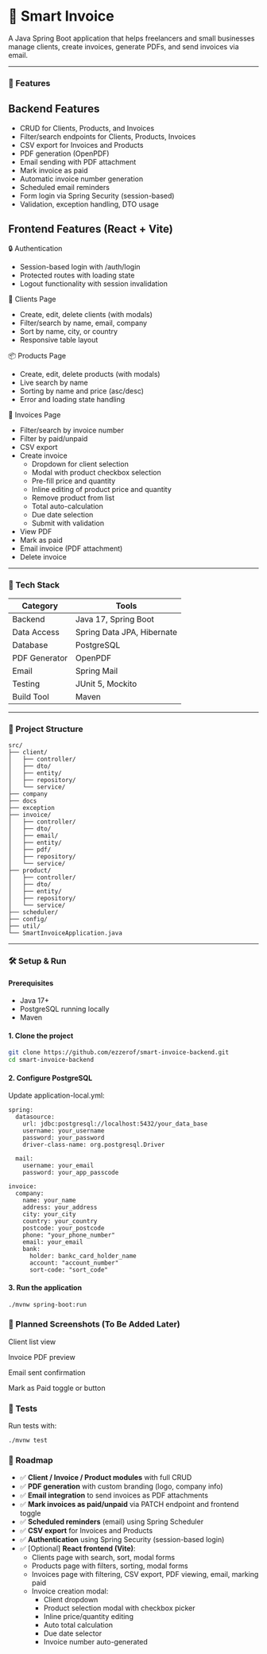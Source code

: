 # 🧾 Smart Invoice

A Java Spring Boot application that helps freelancers and small businesses manage clients, create invoices, generate PDFs, and send invoices via email.

---

### 📌 Features

## Backend Features
- CRUD for Clients, Products, and Invoices
- Filter/search endpoints for Clients, Products, Invoices
- CSV export for Invoices and Products
- PDF generation (OpenPDF)
- Email sending with PDF attachment
- Mark invoice as paid
- Automatic invoice number generation
- Scheduled email reminders
- Form login via Spring Security (session-based)
- Validation, exception handling, DTO usage

## Frontend Features (React + Vite)
🔒 Authentication
- Session-based login with /auth/login
- Protected routes with loading state
- Logout functionality with session invalidation

🧑 Clients Page

- Create, edit, delete clients (with modals)
- Filter/search by name, email, company
- Sort by name, city, or country
- Responsive table layout

📦 Products Page

- Create, edit, delete products (with modals)
- Live search by name
- Sorting by name and price (asc/desc)
- Error and loading state handling

🧾 Invoices Page

- Filter/search by invoice number
- Filter by paid/unpaid
- CSV export
- Create invoice
  - Dropdown for client selection
  - Modal with product checkbox selection
  - Pre-fill price and quantity
  - Inline editing of product price and quantity
  - Remove product from list
  - Total auto-calculation
  - Due date selection
  - Submit with validation
- View PDF
- Mark as paid
- Email invoice (PDF attachment)
- Delete invoice

---

### 🧱 Tech Stack

| Category          | Tools                              |
|------------------|-------------------------------------|
| Backend          | Java 17, Spring Boot                |
| Data Access      | Spring Data JPA, Hibernate          |
| Database         | PostgreSQL                          |
| PDF Generator    | OpenPDF                             |
| Email            | Spring Mail                         |
| Testing          | JUnit 5, Mockito                    |
| Build Tool       | Maven                               |

---

### 📂 Project Structure
```
src/
├── client/
│   ├── controller/
│   ├── dto/
│   ├── entity/
│   ├── repository/
│   └── service/
├── company
├── docs
├── exception
├── invoice/
│   ├── controller/
│   ├── dto/
│   ├── email/
│   ├── entity/
│   ├── pdf/
│   ├── repository/
│   └── service/
├── product/
│   ├── controller/
│   ├── dto/
│   ├── entity/
│   ├── repository/
│   └── service/
├── scheduler/
├── config/
├── util/
└── SmartInvoiceApplication.java
```

---

### 🛠️ Setup & Run

#### Prerequisites

- Java 17+
- PostgreSQL running locally
- Maven

#### 1. Clone the project

```bash
git clone https://github.com/ezzerof/smart-invoice-backend.git
cd smart-invoice-backend
```
#### 2. Configure PostgreSQL
Update application-local.yml:
```
spring:
  datasource:
    url: jdbc:postgresql://localhost:5432/your_data_base
    username: your_username
    password: your_password
    driver-class-name: org.postgresql.Driver

  mail:
    username: your_email
    password: your_app_passcode

invoice:
  company:
    name: your_name
    address: your_address
    city: your_city
    country: your_country
    postcode: your_postcode
    phone: "your_phone_number"
    email: your_email
    bank:
      holder: bankc_card_holder_name
      account: "account_number"
      sort-code: "sort_code"

```
#### 3. Run the application
```
./mvnw spring-boot:run
```
### 📸 Planned Screenshots (To Be Added Later)
Client list view

Invoice PDF preview

Email sent confirmation

Mark as Paid toggle or button

### 🧪 Tests
Run tests with:
```
./mvnw test
```

### 🚧 Roadmap
- ✅ **Client / Invoice / Product modules** with full CRUD
- ✅ **PDF generation** with custom branding (logo, company info)
- ✅ **Email integration** to send invoices as PDF attachments
- ✅ **Mark invoices as paid/unpaid** via PATCH endpoint and frontend toggle
- ✅ **Scheduled reminders** (email) using Spring Scheduler
- ✅ **CSV export** for Invoices and Products
- ✅ **Authentication** using Spring Security (session-based login)
- ✅ [Optional] **React frontend (Vite)**:
  - Clients page with search, sort, modal forms
  - Products page with filters, sorting, modal forms
  - Invoices page with filtering, CSV export, PDF viewing, email, marking paid
  - Invoice creation modal:
    - Client dropdown
    - Product selection modal with checkbox picker
    - Inline price/quantity editing
    - Auto total calculation
    - Due date selector
    - Invoice number auto-generated
